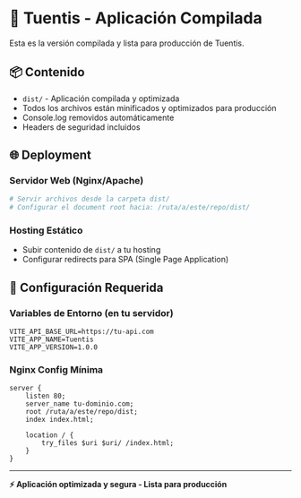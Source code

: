 # 🚀 Tuentis - Aplicación Compilada

Esta es la versión compilada y lista para producción de Tuentis.

## 📦 Contenido

- `dist/` - Aplicación compilada y optimizada
- Todos los archivos están minificados y optimizados para producción
- Console.log removidos automáticamente
- Headers de seguridad incluidos

## 🌐 Deployment

### Servidor Web (Nginx/Apache)
```bash
# Servir archivos desde la carpeta dist/
# Configurar el document root hacia: /ruta/a/este/repo/dist/
```

### Hosting Estático
- Subir contenido de `dist/` a tu hosting
- Configurar redirects para SPA (Single Page Application)

## 🔧 Configuración Requerida

### Variables de Entorno (en tu servidor)
```
VITE_API_BASE_URL=https://tu-api.com
VITE_APP_NAME=Tuentis  
VITE_APP_VERSION=1.0.0
```

### Nginx Config Mínima
```nginx
server {
    listen 80;
    server_name tu-dominio.com;
    root /ruta/a/este/repo/dist;
    index index.html;
    
    location / {
        try_files $uri $uri/ /index.html;
    }
}
```

---
**⚡ Aplicación optimizada y segura - Lista para producción**